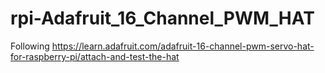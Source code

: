 # rpi-Adafruit_16_Channel_PWM_HAT

Following https://learn.adafruit.com/adafruit-16-channel-pwm-servo-hat-for-raspberry-pi/attach-and-test-the-hat

